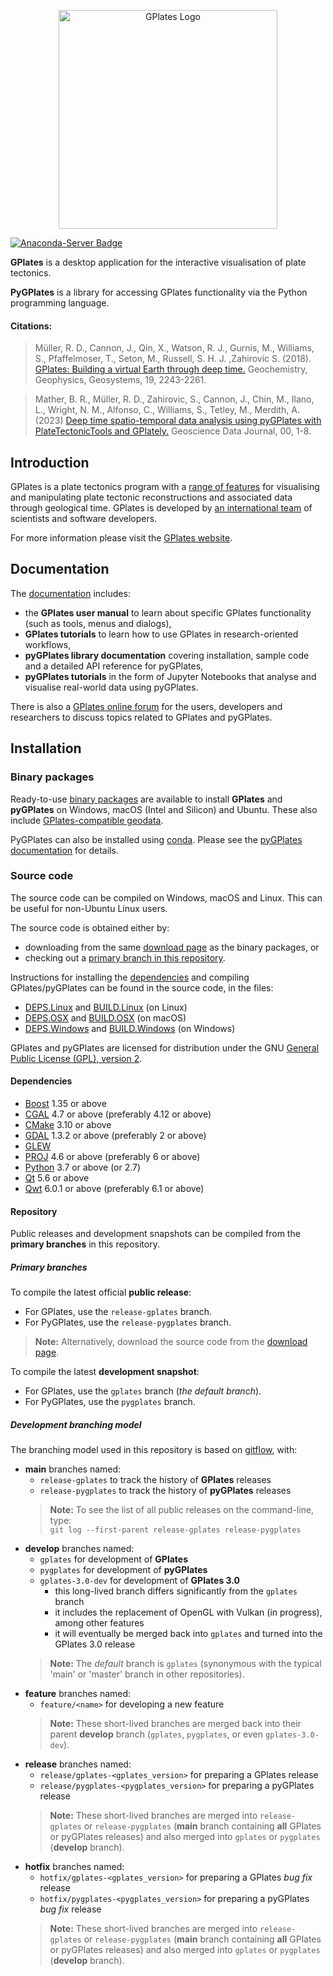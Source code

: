 <p align="center">
  <img width="350"  src="https://github.com/GPlates/GPlates/assets/2688316/57d378d5-ef43-4185-b282-b7da8f612797" alt="GPlates Logo">
</p>

[![Anaconda-Server Badge](https://img.shields.io/conda/vn/conda-forge/pygplates?label=conda%20pygplates)](https://anaconda.org/conda-forge/pygplates)

__GPlates__ is a desktop application for the interactive visualisation of plate tectonics.

__PyGPlates__ is a library for accessing GPlates functionality via the Python programming language.

#### Citations:

> Müller, R. D., Cannon, J., Qin, X., Watson, R. J., Gurnis, M., Williams, S., Pfaffelmoser, T., Seton, M., Russell, S. H. J. ,Zahirovic S. (2018). [GPlates: Building a virtual Earth through deep time.](https://doi.org/10.1029/2018GC007584) Geochemistry, Geophysics, Geosystems, 19, 2243-2261.

> Mather, B. R., Müller, R. D., Zahirovic, S., Cannon, J., Chin, M., Ilano, L., Wright, N. M., Alfonso, C., Williams, S., Tetley, M., Merdith, A. (2023) [Deep time spatio-temporal data analysis using pyGPlates with PlateTectonicTools and GPlately.](https://doi.org/10.1002/gdj3.185) Geoscience Data Journal, 00, 1-8.

## Introduction

GPlates is a plate tectonics program with a [range of features](https://www.gplates.org/features/) for visualising and manipulating plate tectonic reconstructions and associated data through geological time. GPlates is developed by [an international team](https://www.gplates.org/contact/) of scientists and software developers.

For more information please visit the [GPlates website](https://www.gplates.org/).

## Documentation

The [documentation](https://www.gplates.org/docs/) includes:
- the __GPlates user manual__ to learn about specific GPlates functionality (such as tools, menus and dialogs),
- __GPlates tutorials__ to learn how to use GPlates in research-oriented workflows,
- __pyGPlates library documentation__ covering installation, sample code and a detailed API reference for pyGPlates,
- __pyGPlates tutorials__ in the form of Jupyter Notebooks that analyse and visualise real-world data using pyGPlates.

There is also a [GPlates online forum](https://discourse.gplates.org/) for the users, developers and researchers to discuss topics related to GPlates and pyGPlates.

## Installation

### Binary packages

Ready-to-use [binary packages](https://www.gplates.org/download/) are available to install __GPlates__ and __pyGPlates__ on Windows, macOS (Intel and Silicon) and Ubuntu. These also include [GPlates-compatible geodata](https://www.gplates.org/download/#download-gplates-compatible-data).

PyGPlates can also be installed using [conda](https://docs.conda.io/projects/conda/en/latest/user-guide/index.html). Please see the [pyGPlates documentation](https://www.gplates.org/docs/pygplates/index.html) for details.

### Source code

The source code can be compiled on Windows, macOS and Linux. This can be useful for non-Ubuntu Linux users.

The source code is obtained either by:
- downloading from the same [download page](https://www.gplates.org/download/) as the binary packages, or
- checking out a [primary branch in this repository](#primary-branches).

Instructions for installing the [dependencies](#dependencies) and compiling GPlates/pyGPlates can be found in the source code, in the files:

- [DEPS.Linux](DEPS.Linux) and [BUILD.Linux](BUILD.Linux) (on Linux)
- [DEPS.OSX](DEPS.OSX) and [BUILD.OSX](BUILD.OSX) (on macOS)
- [DEPS.Windows](DEPS.Windows) and [BUILD.Windows](BUILD.Windows) (on Windows)

GPlates and pyGPlates are licensed for distribution under the GNU [General Public License (GPL), version 2](COPYING).

#### Dependencies

* [Boost](https://www.boost.org/) 1.35 or above
* [CGAL](https://www.cgal.org/) 4.7 or above (preferably 4.12 or above)
* [CMake](https://cmake.org/) 3.10 or above
* [GDAL](https://gdal.org/) 1.3.2 or above (preferably 2 or above)
* [GLEW](http://glew.sourceforge.net/)
* [PROJ](https://proj.org/) 4.6 or above (preferably 6 or above)
* [Python](http://python.org/) 3.7 or above (or 2.7)
* [Qt](https://www.qt.io/) 5.6 or above
* [Qwt](https://qwt.sourceforge.io/) 6.0.1 or above (preferably 6.1 or above)

#### Repository

Public releases and development snapshots can be compiled from the __primary branches__ in this repository.

##### Primary branches

To compile the latest official __public release__:
- For GPlates, use the `release-gplates` branch.
- For PyGPlates, use the `release-pygplates` branch.
> __Note:__ Alternatively, download the source code from the [download page](https://www.gplates.org/download/).

To compile the latest __development snapshot__:
- For GPlates, use the `gplates` branch (_the default branch_).
- For PyGPlates, use the `pygplates` branch.

##### Development branching model

The branching model used in this repository is based on [gitflow](https://nvie.com/posts/a-successful-git-branching-model/), with:
- __main__ branches named:
  - `release-gplates` to track the history of __GPlates__ releases
  - `release-pygplates` to track the history of __pyGPlates__ releases
  > __Note:__ To see the list of all public releases on the command-line, type:  
  > `git log --first-parent release-gplates release-pygplates`
- __develop__ branches named:
  - `gplates` for development of __GPlates__
  - `pygplates` for development of __pyGPlates__
  - `gplates-3.0-dev` for development of __GPlates 3.0__
    - this long-lived branch differs significantly from the `gplates` branch
    - it includes the replacement of OpenGL with Vulkan (in progress), among other features
    - it will eventually be merged back into `gplates` and turned into the GPlates 3.0 release
  > __Note:__ The _default_ branch is `gplates`
  > (synonymous with the typical 'main' or 'master' branch in other repositories).
- __feature__ branches named:
  - `feature/<name>` for developing a new feature
  > __Note:__ These short-lived branches are merged back into their parent __develop__ branch
  > (`gplates`, `pygplates`, or even `gplates-3.0-dev`).
- __release__ branches named:
  - `release/gplates-<gplates_version>` for preparing a GPlates release
  - `release/pygplates-<pygplates_version>` for preparing a pyGPlates release
  > __Note:__ These short-lived branches are merged into `release-gplates` or `release-pygplates`
  > (__main__ branch containing __all__ GPlates or pyGPlates releases) and also merged into `gplates` or `pygplates` (__develop__ branch).
- __hotfix__ branches named:
  - `hotfix/gplates-<gplates_version>` for preparing a GPlates _bug fix_ release
  - `hotfix/pygplates-<pygplates_version>` for preparing a pyGPlates _bug fix_ release
  > __Note:__ These short-lived branches are merged into `release-gplates` or `release-pygplates`
  > (__main__ branch containing __all__ GPlates or pyGPlates releases) and also merged into `gplates` or `pygplates` (__develop__ branch).
